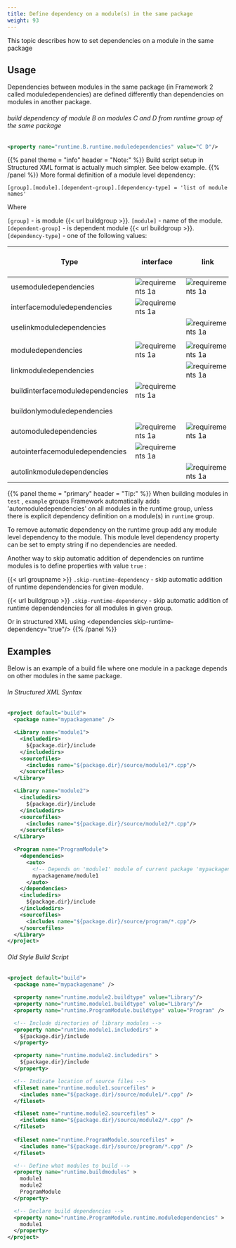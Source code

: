 ```yaml
---
title: Define dependency on a module(s) in the same package
weight: 93
---
```


This topic describes how to set dependencies on a module in the same package

<a name="DependencyOnAModuleInSamePackage"></a>
## Usage ##

Dependencies between modules in the same package (in Framework 2 called moduledependencies) are defined differently than dependencies on modules in another package.

###### build dependency of module B on modules C and D from runtime group of the same package ######

```xml
<property name="runtime.B.runtime.moduledependencies" value="C D"/>
```

{{% panel theme = "info" header = "Note:" %}}
Build script setup in Structured XML format is actually much simpler.  See below example.
{{% /panel %}}
More formal definition of a module level dependency:


```
[group].[module].[dependent-group].[dependency-type] = 'list of module names'
```
Where

   `[group]`  - is module {{< url buildgroup >}}.
   `[module]` - name of the module.
   `[dependent-group]`  - is dependent module {{< url buildgroup >}}.
   `[dependency-type]` - one of the following values:

Type |interface |link |build |auto |Framework 2 compatible |
--- |--- |--- |--- |--- |--- |
| usemoduledependencies | ![requirements 1a]( requirements1a.gif ) | ![requirements 1a]( requirements1a.gif ) |  |  |  |
| interfacemoduledependencies | ![requirements 1a]( requirements1a.gif ) |  |  |  |  |
| uselinkmoduledependencies |  | ![requirements 1a]( requirements1a.gif ) |  |  |  |
|  |
| moduledependencies | ![requirements 1a]( requirements1a.gif ) | ![requirements 1a]( requirements1a.gif ) | ![requirements 1a]( requirements1a.gif ) |  | ![requirements 1a]( requirements1a.gif ) |
| linkmoduledependencies |  | ![requirements 1a]( requirements1a.gif ) | ![requirements 1a]( requirements1a.gif ) |  |  |
| buildinterfacemoduledependencies | ![requirements 1a]( requirements1a.gif ) |  | ![requirements 1a]( requirements1a.gif ) |  |  |
| buildonlymoduledependencies |  |  | ![requirements 1a]( requirements1a.gif ) |  |  |
| automoduledependencies | ![requirements 1a]( requirements1a.gif ) | ![requirements 1a]( requirements1a.gif ) | ??? | ![requirements 1a]( requirements1a.gif ) |  |
| autointerfacemoduledependencies | ![requirements 1a]( requirements1a.gif ) |  | ??? | ![requirements 1a]( requirements1a.gif ) |  |
| autolinkmoduledependencies |  | ![requirements 1a]( requirements1a.gif ) | ??? | ![requirements 1a]( requirements1a.gif ) |  |


{{% panel theme = "primary" header = "Tip:" %}}
When building modules in `test` ,  `example` groups Framework automatically adds &#39;automoduledependencies&#39; on all modules in the runtime group,
unless there is explicit dependency definition on a module(s) in `runtime` group.

To remove automatic dependency on the runtime group add any module level dependency to the module. This module level dependency property can be set to empty string if no dependencies are needed.

Another way to skip automatic addition of dependencies on runtime modules is to define properties with value `true` :

{{< url groupname >}} `.skip-runtime-dependency` - skip automatic addition of runtime dependendencies for given module.

{{< url buildgroup >}} `.skip-runtime-dependency` - skip automatic addition of runtime dependendencies for all modules in given group.

Or in structured XML using &lt;dependencies skip-runtime-dependency=&quot;true&quot;/&gt;
{{% /panel %}}
## Examples ##

Below is an example of a build file where one module in a package depends on other modules in the same package.

###### In Structured XML Syntax ######

```xml
<project default="build">
  <package name="mypackagename" />

  <Library name="module1">
    <includedirs>
      ${package.dir}/include
    </includedirs>
    <sourcefiles>
      <includes name="${package.dir}/source/module1/*.cpp"/>
    </sourcefiles>
  </Library>

  <Library name="module2">
    <includedirs>
      ${package.dir}/include
    </includedirs>
    <sourcefiles>
      <includes name="${package.dir}/source/module2/*.cpp"/>
    </sourcefiles>
  </Library>

  <Program name="ProgramModule">
    <dependencies>
      <auto>
        <!-- Depends on 'module1' module of current package 'mypackagename' -->
        mypackagename/module1
      </auto>
    </dependencies>
    <includedirs>
      ${package.dir}/include
    </includedirs>
    <sourcefiles>
      <includes name="${package.dir}/source/program/*.cpp"/>
    </sourcefiles>
  </Library>
</project>
```
###### Old Style Build Script ######

```xml
<project default="build">
  <package name="mypackagename" />

  <property name="runtime.module2.buildtype" value="Library"/>
  <property name="runtime.module1.buildtype" value="Library"/>
  <property name="runtime.ProgramModule.buildtype" value="Program" />

  <!-- Include directories of library modules -->
  <property name="runtime.module1.includedirs" >
    ${package.dir}/include
  </property>

  <property name="runtime.module2.includedirs" >
    ${package.dir}/include
  </property>

  <!-- Indicate location of source files -->
  <fileset name="runtime.module1.sourcefiles" >
    <includes name="${package.dir}/source/module1/*.cpp" />
  </fileset>

  <fileset name="runtime.module2.sourcefiles" >
    <includes name="${package.dir}/source/module2/*.cpp" />
  </fileset>
  
  <fileset name="runtime.ProgramModule.sourcefiles" >
    <includes name="${package.dir}/source/program/*.cpp" />
  </fileset>

  <!-- Define what modules to build -->
  <property name="runtime.buildmodules" >
    module1
    module2
    ProgramModule
  </property>

  <!-- Declare build dependencies -->
  <property name="runtime.ProgramModule.runtime.moduledependencies" >
    module1
  </property>
</project>
```
